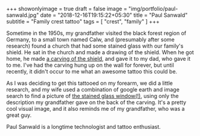 +++
showonlyimage = true
draft = false
image = "img/portfolio/paul-sanwald.jpg"
date = "2018-12-16T19:15:22+05:30"
title = "Paul Sanwald"
subtitle = "Family crest tattoo"
tags = [ "crest", "family" ]
+++

Sometime in the 1950s, my grandfather visited the black forest region of Germany, to a small town named Calw, and (presumably after some research) found a church that had some stained glass with our family's shield. He sat in the church and made a drawing of the shield. When he got home, he made [a carving of the shield](/img/portfolio/paul-sanwald-2.jpg), and gave it to my dad, who gave it to me. I've had the carving hung up on the wall for forever, but until recently, it didn't occur to me what an awesome tattoo this could be.

<!--more-->

As I was deciding to get this tattooed on my forearm, we did a little research, and my wife used a combination of google earth and image search to find a picture of [the stained glass window(!)](/img/portfolio/Calw-Sanwald-Church.jpg), using only the description my grandfather gave on the back of the carving. It's a pretty cool visual image, and it also reminds me of my grandfather, who was a great guy.

Paul Sanwald is a longtime technologist and tattoo enthusiast.